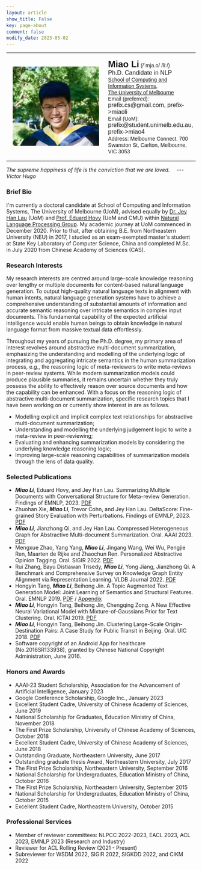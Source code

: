 ```yaml
---
layout: article
show_title: False
key: page-about
comment: false
modify_date: 2023-05-02
---
```


<table>
<tr>
<td width="260" align="center">
    <div style="float:center">
      <img src="files/ava.png" width="230">
    </div>
</td>
<td>
    <p>
        <font face="Arial">
        <b><font size="5.8">Miao Li</font><font size="5.5"></font></b> (/ˈmja.o/ /liː/)<br>
        <font size="3">Ph.D. Candidate in NLP</font><br>
        <a href="https://cis.unimelb.edu.au/">School of Computing and Information Systems</a>,<br> 
        <a href="https://www.unimelb.edu.au/">The University of Melbourne</a><br>
        Email (preferred): <font size="3">prefix.cs@gmail.com, prefix->miaoli</font><br>
        Email (UoM): <font size="3">prefix@student.unimelb.edu.au, prefix->miao4</font><br>
        Address: Melbourne Connect, 700 Swanston St, Carlton, Melbourne, VIC 3053
        </font>
   </p>
</td>
</tr>
</table>

*The supreme happiness of life is the conviction that we are loved.  &emsp;--- Victor Hugo*

### Brief Bio

I'm currently a doctoral candidate at School of Computing and Information Systems, The University of Melbourne (UoM), advised equally by [Dr. Jey Han Lau](https://scholar.google.com.au/citations?user=MFi65f4AAAAJ&hl=en&oi=ao) (UoM) and [Prof. Eduard Hovy](https://scholar.google.com/citations?user=PUFxrroAAAAJ&hl=en) (UoM and CMU) within [Natural Language Processing Group](https://cis.unimelb.edu.au/research/artificial-intelligence/research/Natural-Language-Processing). My academic journey at UoM commenced in December 2020. Prior to that, after obtaining B.E. from Northeastern University (NEU) in 2017, I studied as an exam-exempted master's student at State Key Laboratory of Computer Science, China and completed M.Sc. in July 2020 from Chinese Academy of Sciences (CAS). 

### Research Interests

My research interests are centred around large-scale knowledge reasoning over lengthy or multiple documents for content-based natural language generation. To output high-quality natural language texts in alignment with human intents, natural language generation systems have to achieve a comprehensive understanding of substantial amounts of information and accurate semantic reasoning over intricate semantics in complex input documents. This fundamental capability of the expected artificial intelligence would enable human beings to obtain knowledge in natural language format from massive textual data effortlessly.

Throughout my years of pursuing the Ph.D. degree, my primary area of interest revolves around abstractive multi-document summarization, emphasizing the understanding and modelling of the underlying logic of integrating and aggregating intricate semantics in the human summarization process, e.g., the reasoning logic of meta-reviewers to write meta-reviews in peer-review systems. While modern summarization models could produce plausible summaries, it remains uncertain whether they truly possess the ability to effectively reason over source documents and how the capability can be enhanced. With a focus on the reasoning logic of abstractive multi-document summarization, specific research topics that I have been working on or currently show interest in are as follows.
- Modelling explicit and implicit complex text relationships for abstractive multi-document summarization;
- Understanding and modelling the underlying judgement logic to write a meta-review in peer-reviewing;
- Evaluating and enhancing summarization models by considering the underlying knowledge reasoning logic;
- Improving large-scale reasoning capabilities of summarization models through the lens of data quality.


### Selected Publications

- ***Miao Li***, Eduard Hovy, and Jey Han Lau. Summarizing Multiple Documents with Conversational Structure for Meta-review Generation. Findings of EMNLP, 2023. [PDF](https://arxiv.org/abs/2305.01498)
- Zhuohan Xie, ***Miao Li***, Trevor Cohn, and Jey Han Lau. DeltaScore: Fine-grained Story Evaluation with Perturbations. Findings of EMNLP, 2023. [PDF](https://arxiv.org/abs/2303.08991)
- ***Miao Li***, Jianzhong Qi, and Jey Han Lau. Compressed Heterogeneous Graph for Abstractive Multi-document Summarization. Oral. AAAI 2023. [PDF](https://arxiv.org/pdf/2303.06565.pdf)
- Mengxue Zhao, Yang Yang, ***Miao Li***, Jingang Wang, Wei Wu, Pengjie Ren, Maarten de Rijke and Zhaochun Ren. Personalized Abstractive Opinion Tagging. Oral. SIGIR 2022. [PDF](https://dl.acm.org/doi/10.1145/3477495.3532037)
- Rui Zhang, Bayu Distiawan Trisedy, ***Miao Li***, Yong Jiang, Jianzhong Qi. A Benchmark and Comprehensive Survey on Knowledge Graph Entity Alignment via Representation Learning. VLDB Journal 2022. [PDF](https://link.springer.com/article/10.1007/s00778-022-00747-z)
- Hongyin Tang, ***Miao Li***, Beihong Jin. A Topic Augmented Text Generation Model: Joint Learning of Semantics and Structural Features. Oral. EMNLP 2019. [PDF](https://www.aclweb.org/anthology/D19-1513/) / [Appendix](https://oaimli.github.io/files/paper_at_emnlp2019_appendix.pdf)
- ***Miao Li***,  Hongyin Tang, Beihong Jin, Chengqing Zong. A New Effective Neural Variational Model with Mixture-of-Gaussians Prior for Text Clustering. Oral. ICTAI 2019. [PDF](https://oaimli.github.io/files/paper_at_ictai2019.pdf) 
- ***Miao Li***, Hongyin Tang, Beihong Jin. Clustering Large-Scale Origin-Destination Pairs: A Case Study for Public Transit in Beijing. Oral. UIC 2018. [PDF](https://ieeexplore.ieee.org/document/8560115) 
- Software copyright of an Android App for healthcare (No.2016SR133938), granted by Chinese National Copyright Administration, June 2016.

### Honors and Awards

- AAAI-23 Student Scholarship, Association for the Advancement of Artificial Intelligence, January 2023
- Google Conference Scholarship, Google Inc., January 2023
- Excellent Student Cadre, University of Chinese Academy of Sciences, June 2019
- National Scholarship for Graduates, Education Ministry of China, November 2018
- The First Prize Scholarship, University of Chinese Academy of Sciences, October 2018
- Excellent Student Cadre, University of Chinese Academy of Sciences, June 2018
- Outstanding Graduate, Northeastern University, June 2017
- Outstanding graduate thesis Award, Northeastern University, July 2017
- The First Prize Scholarship, Northeastern University, September 2016
- National Scholarship for Undergraduates, Education Ministry of China, October 2016
- The First Prize Scholarship, Northeastern University, September 2015
- National Scholarship for Undergraduates, Education Ministry of China, October 2015
- Excellent Student Cadre, Northeastern University, October 2015

### Professional Services

- Member of reviewer committees: NLPCC 2022-2023, EACL 2023, ACL 2023, EMNLP 2023 (Research and Industry)
- Reviewer for ACL Rolling Review (2021 - Present)
- Subreviewer for WSDM 2022, SIGIR 2022, SIGKDD 2022, and CIKM 2022



